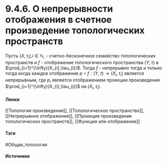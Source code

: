 # 9.4.6. О непрерывности отображения в счетное произведение топологических пространств
Пусть $(X,\tau_{i})$,$i\in\mathbb{N}$, - счетно-бесконечное семейство топологических пространств и $f$ - отображение топологического пространства $(Y,\tau)$ в $\prod_{i=1}^{\infty}(X_{i},\tau_{i})$. Тогда $f$ - непрерывно тогда и только тогда когда  каждое отображение $p\circ f:(Y,\tau)\to(X_{i},\tau_{i})$ является непрерывным, где $p_{i}$ является отображением проекции произведения $\prod_{i=1}^{\infty}(X_{i},\tau_{i})$ на $(X_{i},\tau_{i})$.
#### Линки
 [[Топология произведения]],
 [[Топологическое пространство]],
 [[Непрерывное отображение]],
 [[Проекция произведения топологических пространств]],
 [[Функция или отображение]]
#### Тэги
 #Общая_топология 
#### Источники
